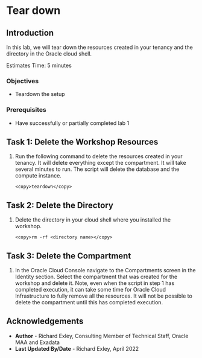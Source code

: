 # Tear down

## Introduction

In this lab, we will tear down the resources created in your tenancy and the directory in the Oracle cloud shell.

Estimates Time: 5 minutes

### Objectives

* Teardown the setup

### Prerequisites

* Have successfully or partially completed lab 1

## Task 1: Delete the Workshop Resources

1. Run the following command to delete the resources created in your tenancy. It will delete everything except the compartment. It will take several minutes to run. The script will delete the database and the compute instance.

    ```
    <copy>teardown</copy>
    ```

## Task 2: Delete the Directory

1. Delete the directory in your cloud shell where you installed the workshop.

    ```
    <copy>rm -rf <directory name></copy>
    ```

## Task 3: Delete the Compartment

1. In the Oracle Cloud Console navigate to the Compartments screen in the Identity section. Select the compartment that was created for the workshop and delete it. Note, even when the script in step 1 has completed execution, it can take some time for Oracle Cloud Infrastructure to fully remove all the resources. It will not be possible to delete the compartment until this has completed execution.

## Acknowledgements

* **Author** - Richard Exley, Consulting Member of Technical Staff, Oracle MAA and Exadata
* **Last Updated By/Date** - Richard Exley, April 2022
